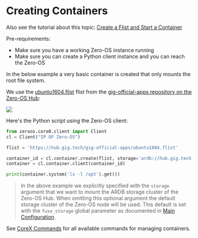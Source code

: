 # Creating Containers

Also see the tutorial about this topic: [Create a Flist and Start a Container](https://github.com/zero-os/home/blob/master/docs/tutorials/Create_a_Flist_and_Start_a_Container.md)

Pre-requirements:

- Make sure you have a working Zero-OS instance running
- Make sure you can create a Python client instance and you can reach the Zero-OS

In the below example a very basic container is created that only mounts the root file system.

We use the [ubuntu1604.flist](https://hub.gig.tech/gig-official-apps/ubuntu1604.flist.md) flist from the [gig-official-apps repository on the Zero-OS Hub](https://hub.gig.tech/gig-official-apps):

![](flist.png)

Here's the Python script using the Zero-OS client:

```python
from zeroos.core0.client import Client
cl = Client("IP OF Zero-OS")

flist = 'https://hub.gig.tech/gig-official-apps/ubuntu1604.flist'

container_id = cl.container.create(flist, storage='ardb://hub.gig.tech:16379')
container = cl.container.client(container_id)

print(container.system('ls -l /opt').get())
```

> In the above example we explicitly specified with the `storage` argument that we want to mount the ARDB storage cluster of the Zero-OS Hub. When omitting this optional argument the default storage cluster of the Zero-OS node will be used. This default is set with the `fuse_storage` global parameter as documented in [Main Configuration](../config/main.md).

See [CoreX Commands](../interacting/commands/corex.md) for all available commands for managing containers.
